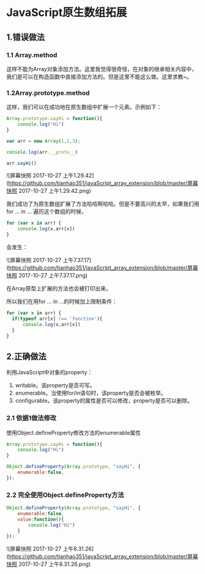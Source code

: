 # JavaScript原生数组拓展

## 1.错误做法

### 1.1 Array.method

这样不能为Array对象添加方法。这里我觉得很奇怪，在对象的继承相关内容中，我们是可以在构造函数中直接添加方法的。但是这里不能这么做。这里求教~。

### 1.2Array.prototype.method

这样，我们可以在成功地在原生数组中扩展一个元素。示例如下：

```javascript
Array.prototype.sayHi = function(){
    console.log("Hi")
}

var arr = new Array(1,2,3);

console.log(arr.__proto__)

arr.sayHi()
```

![屏幕快照 2017-10-27 上午1.29.42](https://github.com/tianhao351/javaScript_array_extension/blob/master/屏幕快照 2017-10-27 上午1.29.42.png)

我们成功了为原生数组扩展了方法哈哈啊哈哈。但是不要高兴的太早，如果我们用for … in … 遍历这个数组的时候，

```javascript
for (var x in arr) {
    console.log(x,arr[x])
}
```

会发生：

![屏幕快照 2017-10-27 上午7.37.17](https://github.com/tianhao351/javaScript_array_extension/blob/master/屏幕快照 2017-10-27 上午7.37.17.png)

在Array原型上扩展的方法也会被打印出来。

所以我们在用for … in …的时候加上限制条件：

```javascript
for (var x in arr) {
  if(typeof arr[x] !== 'function'){
	  console.log(x,arr[x])
  }
}
```

## 2.正确做法

利用JavaScript中对象的property：

1. writable。该property是否可写。
2. enumerable。当使用for/in语句时，该property是否会被枚举。
3. configurable。该property的属性是否可以修改，property是否可以删除。

### 2.1 依据1做法修改

使用Object.defineProperty修改方法的enumerable属性

```javascript
Array.prototype.sayHi = function(){
    console.log("Hi")
}

Object.defineProperty(Array.prototype, "sayHi", {
    enumerable:false,
});
```

### 2.2 完全使用Object.defineProperty方法

```javascript
Object.defineProperty(Array.prototype, "sayHi", {
    enumerable:false,
    value:function(){
        console.log("Hi")
    }
});
```

![屏幕快照 2017-10-27 上午8.31.26](https://github.com/tianhao351/javaScript_array_extension/blob/master/屏幕快照 2017-10-27 上午8.31.26.png)